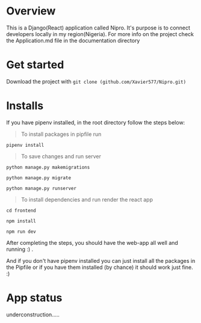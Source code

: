 # Overview

This is a Django(React) application called Nipro. It's purpose is to connect developers
locally in my region(Nigeria). For more info on the project check the Application.md file in the documentation
directory

# Get started

Download the project with ```git clone (github.com/Xavier577/Nipro.git)```

# Installs

If you have pipenv installed, in the root directory follow the steps below:
>To install packages in pipfile run
```
pipenv install 
```
>To save changes and run server
```
python manage.py makemigrations

python manage.py migrate 

python manage.py runserver 
```
>To install dependencies and run render the react app
```
cd frontend 

npm install 

npm run dev 
```

After completing the steps, you should have the web-app all well and running :) .

And if you don't have pipenv installed you can just install all the packages in the Pipfile
or if you have them installed (by chance) it should work just fine. :)

# App status

underconstruction.....
